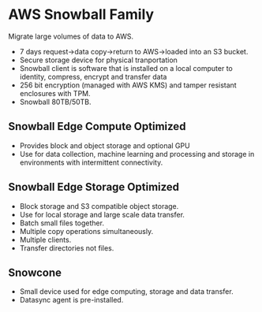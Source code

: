 # AWS Snowball Family

Migrate large volumes of data to AWS.

- 7 days request->data copy->return to AWS->loaded into an S3 bucket.
- Secure storage device for physical tranportation
- Snowball client is software that is installed on a local computer to identity, compress, encrypt and transfer data
- 256 bit encryption (managed with AWS KMS) and tamper resistant enclosures with TPM.
- Snowball 80TB/50TB.

## Snowball Edge Compute Optimized

- Provides block and object storage and optional GPU
- Use for data collection, machine learning and processing and storage in environments with intermittent connectivity.

## Snowball Edge Storage Optimized

- Block storage and S3 compatible object storage.
- Use for local storage and large scale data transfer.
- Batch small files together.
- Multiple copy operations simultaneously.
- Multiple clients.
- Transfer directories not files.

## Snowcone

- Small device used for edge computing, storage and data transfer.
- Datasync agent is pre-installed. 
